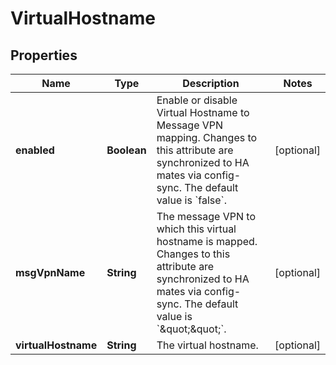 

# VirtualHostname


## Properties

| Name | Type | Description | Notes |
|------------ | ------------- | ------------- | -------------|
|**enabled** | **Boolean** | Enable or disable Virtual Hostname to Message VPN mapping. Changes to this attribute are synchronized to HA mates via config-sync. The default value is &#x60;false&#x60;. |  [optional] |
|**msgVpnName** | **String** | The message VPN to which this virtual hostname is mapped. Changes to this attribute are synchronized to HA mates via config-sync. The default value is &#x60;\&quot;\&quot;&#x60;. |  [optional] |
|**virtualHostname** | **String** | The virtual hostname. |  [optional] |



